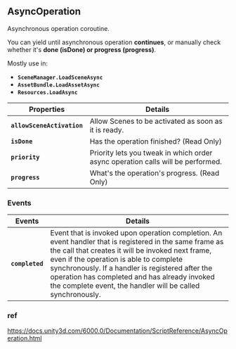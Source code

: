 ## AsyncOperation
Asynchronous operation coroutine.

You can yield until asynchronous operation **continues**, 
or manually check whether it's **done (isDone) or progress (progress)**.

Mostly use in:

- **`SceneManager.LoadSceneAsync`**
- **`AssetBundle.LoadAssetAsync`**
- **`Resources.LoadAsync`**

| Properties | Details |
| --- | --- |
| **`allowSceneActivation`** | Allow Scenes to be activated as soon as it is ready. |
| **`isDone`**| Has the operation finished? (Read Only) |
| **`priority`** | Priority lets you tweak in which order async operation calls will be performed. |
| **`progress`** | What's the operation's progress. (Read Only) |

### **Events**

| Events | Details |
| --- | --- |
| **`completed`** | Event that is invoked upon operation completion. An event handler that is registered in the same frame as the call that creates it will be invoked next frame, even if the operation is able to complete synchronously. If a handler is registered after the operation has completed and has already invoked the complete event, the handler will be called synchronously. |



### ref
https://docs.unity3d.com/6000.0/Documentation/ScriptReference/AsyncOperation.html



